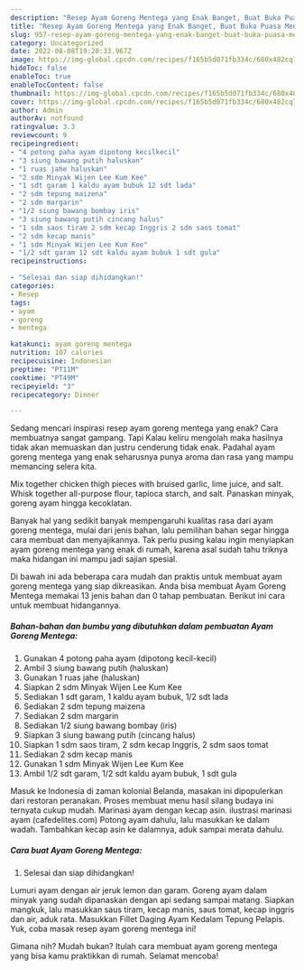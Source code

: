 ```yaml
---
description: "Resep Ayam Goreng Mentega yang Enak Banget, Buat Buka Puasa Menggugah Selera"
title: "Resep Ayam Goreng Mentega yang Enak Banget, Buat Buka Puasa Menggugah Selera"
slug: 957-resep-ayam-goreng-mentega-yang-enak-banget-buat-buka-puasa-menggugah-selera
category: Uncategorized
date: 2022-08-08T19:20:33.967Z
image: https://img-global.cpcdn.com/recipes/f165b5d071fb334c/680x482cq70/ayam-goreng-mentega-foto-resep-utama.jpg
hideToc: false
enableToc: true
enableTocContent: false
thumbnail: https://img-global.cpcdn.com/recipes/f165b5d071fb334c/680x482cq70/ayam-goreng-mentega-foto-resep-utama.jpg
cover: https://img-global.cpcdn.com/recipes/f165b5d071fb334c/680x482cq70/ayam-goreng-mentega-foto-resep-utama.jpg
author: Admin
authorAv: notfound
ratingvalue: 3.3
reviewcount: 9
recipeingredient:
- "4 potong paha ayam dipotong kecilkecil"
- "3 siung bawang putih haluskan"
- "1 ruas jahe haluskan"
- "2 sdm Minyak Wijen Lee Kum Kee"
- "1 sdt garam 1 kaldu ayam bubuk 12 sdt lada"
- "2 sdm tepung maizena"
- "2 sdm margarin"
- "1/2 siung bawang bombay iris"
- "3 siung bawang putih cincang halus"
- "1 sdm saos tiram 2 sdm kecap Inggris 2 sdm saos tomat"
- "2 sdm kecap manis"
- "1 sdm Minyak Wijen Lee Kum Kee"
- "1/2 sdt garam 12 sdt kaldu ayam bubuk 1 sdt gula"
recipeinstructions:

- "Selesai dan siap dihidangkan!"
categories:
- Resep
tags:
- ayam
- goreng
- mentega

katakunci: ayam goreng mentega 
nutrition: 107 calories
recipecuisine: Indonesian
preptime: "PT11M"
cooktime: "PT49M"
recipeyield: "3"
recipecategory: Dinner

---
```



Sedang mencari inspirasi resep ayam goreng mentega yang enak? Cara membuatnya sangat gampang. Tapi Kalau keliru mengolah maka hasilnya tidak akan memuaskan dan justru cenderung tidak enak. Padahal ayam goreng mentega yang enak seharusnya punya aroma dan rasa yang mampu memancing selera kita.


Mix together chicken thigh pieces with bruised garlic, lime juice, and salt. Whisk together all-purpose flour, tapioca starch, and salt. Panaskan minyak, goreng ayam hingga kecoklatan.

Banyak hal yang sedikit banyak mempengaruhi kualitas rasa dari ayam goreng mentega, mulai dari jenis bahan, lalu pemilihan bahan segar hingga cara membuat dan menyajikannya. Tak perlu pusing kalau ingin menyiapkan ayam goreng mentega yang enak di rumah, karena asal sudah tahu triknya maka hidangan ini mampu jadi sajian spesial.


Di bawah ini ada beberapa cara mudah dan praktis untuk membuat ayam goreng mentega yang siap dikreasikan. Anda bisa membuat Ayam Goreng Mentega memakai 13 jenis bahan dan 0 tahap pembuatan. Berikut ini cara untuk membuat hidangannya.

<!--inarticleads1-->

##### Bahan-bahan dan bumbu yang dibutuhkan dalam pembuatan Ayam Goreng Mentega:

1. Gunakan 4 potong paha ayam (dipotong kecil-kecil)
1. Ambil 3 siung bawang putih (haluskan)
1. Gunakan 1 ruas jahe (haluskan)
1. Siapkan 2 sdm Minyak Wijen Lee Kum Kee
1. Sediakan 1 sdt garam, 1 kaldu ayam bubuk, 1/2 sdt lada
1. Sediakan 2 sdm tepung maizena
1. Sediakan 2 sdm margarin
1. Sediakan 1/2 siung bawang bombay (iris)
1. Siapkan 3 siung bawang putih (cincang halus)
1. Siapkan 1 sdm saos tiram, 2 sdm kecap Inggris, 2 sdm saos tomat
1. Sediakan 2 sdm kecap manis
1. Gunakan 1 sdm Minyak Wijen Lee Kum Kee
1. Ambil 1/2 sdt garam, 1/2 sdt kaldu ayam bubuk, 1 sdt gula


Masuk ke Indonesia di zaman kolonial Belanda, masakan ini dipopulerkan dari restoran peranakan. Proses membuat menu hasil silang budaya ini ternyata cukup mudah. Marinasi ayam dengan kecap asin. ilustrasi marinasi ayam (cafedelites.com) Potong ayam dahulu, lalu masukkan ke dalam wadah. Tambahkan kecap asin ke dalamnya, aduk sampai merata dahulu. 

<!--inarticleads2-->

##### Cara buat Ayam Goreng Mentega:


1. Selesai dan siap dihidangkan!

Lumuri ayam dengan air jeruk lemon dan garam. Goreng ayam dalam minyak yang sudah dipanaskan dengan api sedang sampai matang. Siapkan mangkuk, lalu masukkan saus tiram, kecap manis, saus tomat, kecap inggris dan air, aduk rata. Masukkan Fillet Daging Ayam Kedalam Tepung Pelapis. Yuk, coba masak resep ayam goreng mentega ini! 

Gimana nih? Mudah bukan? Itulah cara membuat ayam goreng mentega yang bisa kamu praktikkan di rumah. Selamat mencoba!
